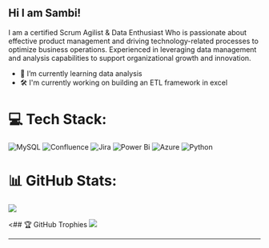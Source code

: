 ## Hi I am Sambi!

I am a certified Scrum Agilist & Data Enthusiast Who is passionate about effective product management and driving technology-related processes to optimize business operations. Experienced in leveraging data management and analysis capabilities to support organizational growth and innovation.



- 🌱 I’m currently learning data analysis
- 🛠 I'm currently working on building an ETL framework in excel


# 💻 Tech Stack:
![MySQL](https://img.shields.io/badge/mysql-4479A1.svg?style=for-the-badge&logo=mysql&logoColor=white)  ![Confluence](https://img.shields.io/badge/confluence-%23172BF4.svg?style=for-the-badge&logo=confluence&logoColor=white) ![Jira](https://img.shields.io/badge/jira-%230A0FFF.svg?style=for-the-badge&logo=jira&logoColor=white) ![Power Bi](https://img.shields.io/badge/power_bi-F2C811?style=for-the-badge&logo=powerbi&logoColor=black) ![Azure](https://img.shields.io/badge/azure-%230072C6.svg?style=for-the-badge&logo=microsoftazure&logoColor=white) ![Python](https://img.shields.io/badge/python-3670A0?style=for-the-badge&logo=python&logoColor=ffdd54)

# 📊 GitHub Stats:
![](https://github-readme-stats.vercel.app/api?username=sambi-tech&theme=dark&hide_border=false&include_all_commits=false&count_private=false)<br/>



<## 🏆 GitHub Trophies
![](https://github-profile-trophy.vercel.app/?username=sambi-tech&theme=radical&no-frame=false&no-bg=true&margin-w=4)
>
---
<!-- Proudly created with GPRM ( https://gprm.itsvg.in ) -->
<!--
**Sambi-Tech/Sambi-Tech** is a ✨ _special_ ✨ repository because its `README.md` (this file) appears on your GitHub profile.

[![](https://visitcount.itsvg.in/api?id=sambi-tech&icon=0&color=2)](https://visitcount.itsvg.in)- for (profile views not really interested)
![](https://github-readme-streak-stats.herokuapp.com/?user=sambi-tech&theme=dark&hide_border=false)<br/> - for other stuff

Here are some ideas to get you started:
![Canva](https://img.shields.io/badge/Canva-%2300C4CC.svg?style=for-the-badge&logo=Canva&logoColor=white)

- 🔭 I’m currently working on ...
- 🌱 I’m currently learning ...
- 👯 I’m looking to collaborate on ...
- 🤔 I’m looking for help with ...
- 💬 Ask me about ...
- 📫 How to reach me: ...
- 😄 Pronouns: ...
- ⚡ Fun fact: ...
-->
